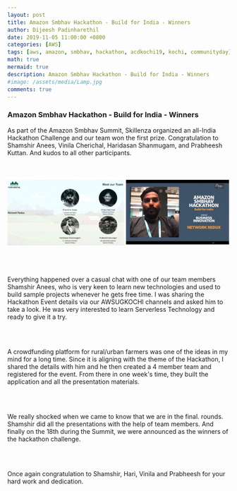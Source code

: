 ```yaml
---
layout: post
title: Amazon Smbhav Hackathon - Build for India - Winners
author: Dijeesh Padinharethil
date: 2019-11-05 11:00:00 +0800
categories: [AWS]
tags: [aws, amazon, smbhav, hackathon, acdkochi19, kochi, communityday]
math: true
mermaid: true
description: Amazon Smbhav Hackathon - Build for India - Winners
#image: /assets/media/Lamp.jpg
comments: true
---
```




### Amazon Smbhav Hackathon - Build for India - Winners

As part of the Amazon Smbhav Summit, Skillenza organized an all-India Hackathon Challenge and our team won the first prize.   Congratulation to Shamshir Anees, Vinila Cherichal, Haridasan Shanmugam, and Prabheesh Kuttan. And kudos to all other participants. 

<br>

![Team Info](https://raw.githubusercontent.com/dijeesh/dijeesh.github.io/master/assets/media/amazon-smbhav-hackathon-challenge.png)

<br>
<br>

Everything happened over a casual chat with one of our team members Shamshir Anees, who is very keen to learn new technologies and used to build sample projects whenever he gets free time.  I was sharing the Hackathon Event details via our AWSUGKOCHI channels and asked him to take a look. He was very interested to learn Serverless Technology and ready to give it a try. 

<br>
<br>

A crowdfunding platform for rural/urban farmers was one of the ideas in my mind for a long time. Since it is aligning with the theme of the Hackathon, I shared the details with him and he then created a 4 member team and registered for the event. From there in one week's time, they built the application and all the presentation materials.  

<br>
<br>

We really shocked when we came to know that we are in the final.  rounds. Shamshir did all the presentations with the help of team members. And finally on the 18th during the Summit, we were announced as the winners of the hackathon challenge. 

<br>
<br>

Once again congratulation to Shamshir, Hari, Vinila and Prabheesh for your hard work and dedication. 
